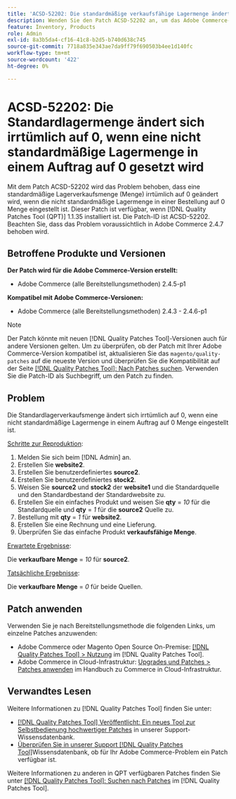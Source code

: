 ```yaml
---
title: 'ACSD-52202: Die standardmäßige verkaufsfähige Lagermenge ändert sich irrtümlich auf 0, wenn die nicht standardmäßige Lagermenge in der richtigen Reihenfolge auf 0 gesetzt wird'
description: Wenden Sie den Patch ACSD-52202 an, um das Adobe Commerce-Problem zu beheben, bei dem sich eine standardmäßige Lagerverkaufsmenge irrtümlicherweise in 0 ändert, wenn der nicht standardmäßige Lagerbestand in einer Bestellung auf 0 Menge festgelegt ist.
feature: Inventory, Products
role: Admin
exl-id: 8a3b5da4-cf16-41c8-b2d5-b740d638c745
source-git-commit: 7718a835e343ae7da9ff79f690503b4ee1d140fc
workflow-type: tm+mt
source-wordcount: '422'
ht-degree: 0%

---
```


# ACSD-52202: Die Standardlagermenge ändert sich irrtümlich auf 0, wenn eine nicht standardmäßige Lagermenge in einem Auftrag auf 0 gesetzt wird

Mit dem Patch ACSD-52202 wird das Problem behoben, dass eine standardmäßige Lagerverkaufsmenge (Menge) irrtümlich auf 0 geändert wird, wenn die nicht standardmäßige Lagermenge in einer Bestellung auf 0 Menge eingestellt ist. Dieser Patch ist verfügbar, wenn [!DNL Quality Patches Tool (QPT)] 1.1.35 installiert ist. Die Patch-ID ist ACSD-52202. Beachten Sie, dass das Problem voraussichtlich in Adobe Commerce 2.4.7 behoben wird.

## Betroffene Produkte und Versionen

**Der Patch wird für die Adobe Commerce-Version erstellt:**

* Adobe Commerce (alle Bereitstellungsmethoden) 2.4.5-p1

**Kompatibel mit Adobe Commerce-Versionen:**

* Adobe Commerce (alle Bereitstellungsmethoden) 2.4.3 - 2.4.6-p1

>[!NOTE]
>
>Der Patch könnte mit neuen [!DNL Quality Patches Tool]-Versionen auch für andere Versionen gelten. Um zu überprüfen, ob der Patch mit Ihrer Adobe Commerce-Version kompatibel ist, aktualisieren Sie das `magento/quality-patches` auf die neueste Version und überprüfen Sie die Kompatibilität auf der Seite [[!DNL Quality Patches Tool]: Nach Patches suchen](https://experienceleague.adobe.com/tools/commerce-quality-patches/index.html). Verwenden Sie die Patch-ID als Suchbegriff, um den Patch zu finden.

## Problem

Die Standardlagerverkaufsmenge ändert sich irrtümlich auf 0, wenn eine nicht standardmäßige Lagermenge in einem Auftrag auf 0 Menge eingestellt ist.

<u>Schritte zur Reproduktion</u>:

1. Melden Sie sich beim [!DNL Admin] an.
1. Erstellen Sie **website2**.
1. Erstellen Sie benutzerdefiniertes **source2**.
1. Erstellen Sie benutzerdefiniertes **stock2**.
1. Weisen Sie **source2** und **stock2** der **website1** und die Standardquelle und den Standardbestand der Standardwebsite zu.
1. Erstellen Sie ein einfaches Produkt und weisen Sie **qty** = *10* für die Standardquelle und **qty** = *1* für die **source2** Quelle zu.
1. Bestellung mit **qty** = *1* für **website2**.
1. Erstellen Sie eine Rechnung und eine Lieferung.
1. Überprüfen Sie das einfache Produkt **verkaufsfähige Menge**.

<u>Erwartete Ergebnisse</u>:

Die **verkaufbare Menge** = *10* für **source2**.

<u>Tatsächliche Ergebnisse</u>:

Die **verkaufbare Menge** = *0* für beide Quellen.

## Patch anwenden

Verwenden Sie je nach Bereitstellungsmethode die folgenden Links, um einzelne Patches anzuwenden:

* Adobe Commerce oder Magento Open Source On-Premise: [[!DNL Quality Patches Tool] > Nutzung](https://experienceleague.adobe.com/docs/commerce-operations/tools/quality-patches-tool/usage.html) im [!DNL Quality Patches Tool].
* Adobe Commerce in Cloud-Infrastruktur: [Upgrades und Patches > Patches anwenden](https://experienceleague.adobe.com/docs/commerce-cloud-service/user-guide/develop/upgrade/apply-patches.html) im Handbuch zu Commerce in Cloud-Infrastruktur.

## Verwandtes Lesen

Weitere Informationen zu [!DNL Quality Patches Tool] finden Sie unter:

* [[!DNL Quality Patches Tool] Veröffentlicht: Ein neues Tool zur Selbstbedienung hochwertiger Patches](/help/announcements/adobe-commerce-announcements/magento-quality-patches-released-new-tool-to-self-serve-quality-patches.md) in unserer Support-Wissensdatenbank.
* [Überprüfen Sie in unserer Support [!DNL Quality Patches Tool]](/help/support-tools/patches-available-in-qpt-tool/check-patch-for-magento-issue-with-magento-quality-patches.md)Wissensdatenbank, ob für Ihr Adobe Commerce-Problem ein Patch verfügbar ist.

Weitere Informationen zu anderen in QPT verfügbaren Patches finden Sie unter [[!DNL Quality Patches Tool]: Suchen nach Patches](https://experienceleague.adobe.com/tools/commerce-quality-patches/index.html) im [!DNL Quality Patches Tool].
